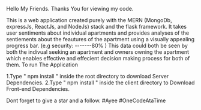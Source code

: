 Hello My Friends.
Thanks You for viewing my code.

This is a web application created purely with the MERN (MongoDb, expressJs, ReactJs, and NodeJs) stack and the flask framework.
It takes user sentiments about individual apartments and provides analyses of the sentiements about the feautures of the apartment using
 a visually appealing progress bar. (e.g security: -------80% )
This data could both be seen by both the indivual seeking an apartment and owners owning the apartment which enables effective and effecient decision making process for both of them.
To run The Application

1.Type " npm install " inside the root directory to download Server Dependencies.
2.Type " npm install " inside the client directory to Download Front-end Dependencies.

Dont forget to give a star and a follow.
#Ayee
#OneCodeAtaTime
